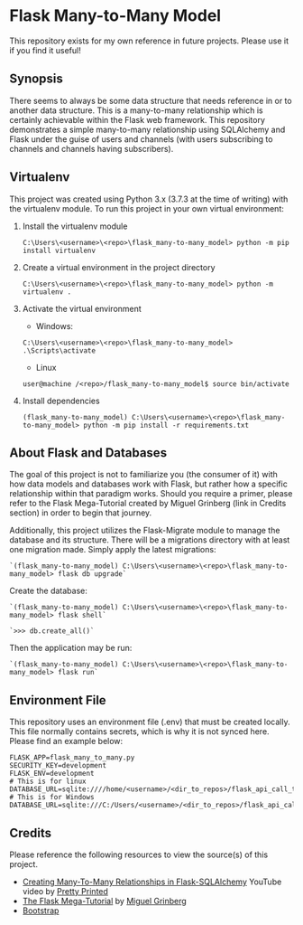 # Flask Many-to-Many Model
This repository exists for my own reference in future projects.  Please use it if you find it useful!

## Synopsis
There seems to always be some data structure that needs reference in or to another data structure.  This is a many-to-many relationship which is certainly achievable within the Flask web framework.  This repository demonstrates a simple many-to-many relationship using SQLAlchemy and Flask under the guise of users and channels (with users subscribing to channels and channels having subscribers).

## Virtualenv
This project was created using Python 3.x (3.7.3 at the time of writing) with the virtualenv module.  To run this project in your own virtual environment:

1) Install the virtualenv module

    `C:\Users\<username>\<repo>\flask_many-to-many_model> python -m pip install virtualenv`

2) Create a virtual environment in the project directory

    `C:\Users\<username>\<repo>\flask_many-to-many_model> python -m virtualenv .`

3) Activate the virtual environment

    * Windows:

    `C:\Users\<username>\<repo>\flask_many-to-many_model> .\Scripts\activate`

    * Linux

    `user@machine /<repo>/flask_many-to-many_model$ source bin/activate`

4) Install dependencies

    `(flask_many-to-many_model) C:\Users\<username>\<repo>\flask_many-to-many_model> python -m pip install -r requirements.txt`

## About Flask and Databases
The goal of this project is not to familiarize you (the consumer of it) with how data models and databases work with Flask, but rather how a specific relationship within that paradigm works.  Should you require a primer, please refer to the Flask Mega-Tutorial created by Miguel Grinberg (link in Credits section) in order to begin that journey.

Additionally, this project utilizes the Flask-Migrate module to manage the database and its structure.  There will be a migrations directory with at least one migration made. Simply apply the latest migrations:

    `(flask_many-to-many_model) C:\Users\<username>\<repo>\flask_many-to-many_model> flask db upgrade`

Create the database:

    `(flask_many-to-many_model) C:\Users\<username>\<repo>\flask_many-to-many_model> flask shell`

    `>>> db.create_all()`

Then the application may be run:

    `(flask_many-to-many_model) C:\Users\<username>\<repo>\flask_many-to-many_model> flask run`

## Environment File
This repository uses an environment file (.env) that must be created locally.  This file normally contains secrets, which is why it is not synced here.  Please find an example below:

```
FLASK_APP=flask_many_to_many.py
SECURITY_KEY=development
FLASK_ENV=development
# This is for linux
DATABASE_URL=sqlite:////home/<username>/<dir_to_repos>/flask_api_call_test/app.db
# This is for Windows
DATABASE_URL=sqlite:///C:/Users/<username>/<dir_to_repos>/flask_api_call_test/app.db
```

## Credits
Please reference the following resources to view the source(s) of this project.

* [Creating Many-To-Many Relationships in Flask-SQLAlchemy](https://youtu.be/OvhoYbjtiKc) YouTube video by [Pretty Printed](https://prettyprinted.com/)
* [The Flask Mega-Tutorial](https://blog.miguelgrinberg.com/post/the-flask-mega-tutorial-part-i-hello-world) by [Miguel Grinberg](https://blog.miguelgrinberg.com/author/Miguel%20Grinberg)
* [Bootstrap](https://getbootstrap.com/)
